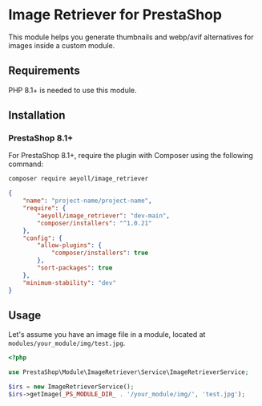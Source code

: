 # Image Retriever for PrestaShop

This module helps you generate thumbnails and webp/avif alternatives for images inside a custom module.

Requirements
---

PHP 8.1+ is needed to use this module.

Installation
---

### PrestaShop 8.1+

For PrestaShop 8.1+, require the plugin with Composer using the following command:

```sh
composer require aeyoll/image_retriever
```

```json
{
    "name": "project-name/project-name",
    "require": {
        "aeyoll/image_retriever": "dev-main",
        "composer/installers": "^1.0.21"
    },
    "config": {
        "allow-plugins": {
            "composer/installers": true
        },
        "sort-packages": true
    },
    "minimum-stability": "dev"
}
```

Usage
---

Let's assume you have an image file in a module, located at `modules/your_module/img/test.jpg`.

```php
<?php

use PrestaShop\Module\ImageRetriever\Service\ImageRetrieverService;

$irs = new ImageRetrieverService();
$irs->getImage(_PS_MODULE_DIR_ . '/your_module/img/', 'test.jpg');
```
